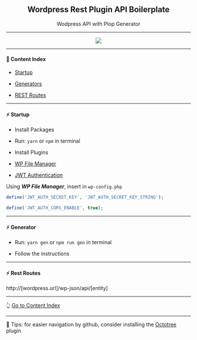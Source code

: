 <h2 align="center">Wordpress Rest Plugin API Boilerplate</h2>
<p align="center">Wodpress API with Plop Generator</p>

---

<p align="center">
  <img src="https://github.com/lipex360x/wordpress_api_rest/blob/main/assets/screen.png" />
</p>

---

#### :bookmark_tabs: Content Index

- [Startup](#zap-startup)

- [Generators](#zap-generator)

- [REST Routes](#zap-rest-routes)

---

#### :zap: Startup
* Install Packages
- Run: `yarn` or `npm` in terminal

* Install Plugins

- [WP File Manager](https://wordpress.org/plugins/wp-file-manager/)

- [JWT Authentication](https://br.wordpress.org/plugins/jwt-authentication-for-wp-rest-api/)


Using ***WP File Manager***, insert in `wp-config.php`

```php
define('JWT_AUTH_SECRET_KEY', 'JWT_AUTH_SECRET_KEY_STRING');

define('JWT_AUTH_CORS_ENABLE', true);
```
---

#### :zap: Generator

- Run: `yarn gen` or `npm run gen` in terminal

- Follow the instructions

---

#### :zap: Rest Routes

http://[wordpress.url]/wp-json/api/[entity]

---

:point_up_2: [Go to Content Index](#bookmark_tabs-content-index)

---

:pushpin: Tips: for easier navigation by github, consider installing the [Octotree](https://chrome.google.com/webstore/detail/octotree-github-code-tree/bkhaagjahfmjljalopjnoealnfndnagc) plugin

